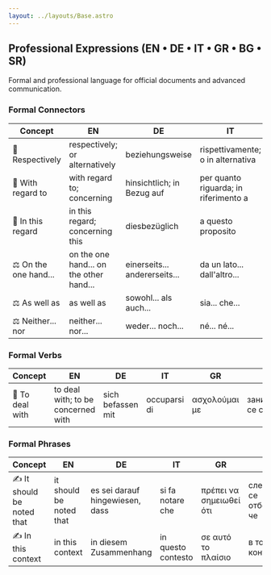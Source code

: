 ```yaml
---
layout: ../layouts/Base.astro
---
```

## Professional Expressions (EN • DE • IT • GR • BG • SR)

Formal and professional language for official documents and advanced communication.

### Formal Connectors
| Concept | EN | DE | IT | GR | BG | SR |
|---|---|---|---|---|---|---|
| 🔄 Respectively | respectively; or alternatively | beziehungsweise | rispettivamente; o in alternativa | αντίστοιχα; ή εναλλακτικά | съответно; или алтернативно | odnosno; ili alternativno |
| 🔄 With regard to | with regard to; concerning | hinsichtlich; in Bezug auf | per quanto riguarda; in riferimento a | όσον αφορά; σχετικά με | по отношение на; относно | što se tiče; u vezi sa |
| 🔄 In this regard | in this regard; concerning this | diesbezüglich | a questo proposito | από αυτή την άποψη | в това отношение | u tom pogledu |
| ⚖️ On the one hand... | on the one hand... on the other hand... | einerseits... andererseits... | da un lato... dall'altro... | αφενός... αφετέρου... | от една страна... от друга страна... | s jedne strane... s druge strane... |
| ⚖️ As well as | as well as | sowohl... als auch... | sia... che... | τόσο... όσο και... | както... така и... | kako... tako i... |
| ⚖️ Neither... nor | neither... nor... | weder... noch... | né... né... | ούτε... ούτε... | нито... нито... | ni... ni... |

### Formal Verbs
| Concept | EN | DE | IT | GR | BG | SR |
|---|---|---|---|---|---|---|
| 💼 To deal with | to deal with; to be concerned with | sich befassen mit | occuparsi di | ασχολούμαι με | занимавам се с | baviti se sa |

### Formal Phrases
| Concept | EN | DE | IT | GR | BG | SR |
|---|---|---|---|---|---|---|
| ✍️ It should be noted that | it should be noted that | es sei darauf hingewiesen, dass | si fa notare che | πρέπει να σημειωθεί ότι | следва да се отбележи, че | treba napomenuti da |
| ✍️ In this context | in this context | in diesem Zusammenhang | in questo contesto | σε αυτό το πλαίσιο | в този контекст | u ovom kontekstu |
